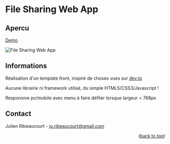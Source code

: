 <div id="top"></div>

# File Sharing Web App

## Apercu

<a href="https://dev.to">Demo</a>

![File Sharing Web App](https://i.ibb.co/fYkQ1RJ/Screenshot-2021-11-23-at-15-10-23-Application-web-de-partage-de-fichiers.png "Apercu")

## Informations

Réalisation d'un template front, inspiré de choses vues sur <a href="https://dev.to">dev.to</a>

Aucune librairie ni framework utilisé, du simple HTML5/CSS3/Javascript !

Responsive pc/mobile avec menu à faire défiler lorsque largeur < 768px

## Contact

Julien Ribeaucourt - ju.ribeaucourt@gmail.com

<p align="right">(<a href="#top">back to top</a>)</p>


